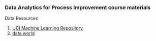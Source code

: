### Data Analytics for Process Improvement course materials

Data Resources
1. [UCI Machine Learning Repository](https://archive.ics.uci.edu/ml/index.php)
2. [data.world](https://data.world/)
